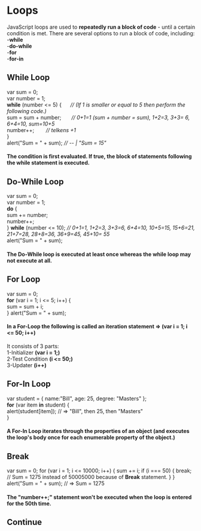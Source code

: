 
# Loops

JavaScript loops are used to **repeatedly run a block of code** - until a certain condition is met.
There are several options to run a block of code, including:   
-**while**   
-**do-while**   
-**for**  
-**for-in**  


## While Loop

var sum = 0;  
var number = 1;  
**while** (number <= 5) {  &nbsp; &nbsp; &nbsp;*// (If 1 is smaller or equal to 5 then perform the following code.)*  
  sum = sum + number;    &nbsp; &nbsp; &nbsp; *//  0+1=1 (sum + number = sum), 1+2=3, 3+3= 6, 6+4=10, sum=10+5*  
  number++;        &nbsp; &nbsp; &nbsp; &nbsp;*// telkens +1*  
}\
alert("Sum = " + sum); *// -- | "Sum = 15"*

#### The condition is first evaluated. If true, the block of statements following the while statement is executed. 


## Do-While Loop

var sum = 0;\
var number = 1;\
**do** {  
   sum += number;  
   number++;  
} **while** (number <= 10);   *// 0+1=1, 1+2=3, 3+3=6, 6+4=10, 10+5=15, 15+6=21, 21+7=28, 28+8=36, 36+9=45, 45+10= 55*  
alert("Sum = " + sum);


#### The Do-While loop is executed **at least once** whereas the while loop may not execute at all.


## For Loop

var sum = 0;  
**for** (var i = 1; i <= 5; i++) {  
   sum = sum + i;  	
}
alert("Sum = " + sum);	


#### In a For-Loop the following is called an iteration statement => (var i = 1; i <= 50; i++) 
It consists of 3 parts:   
1-Initializer **(var i = 1;)**  
2-Test Condition **(i <= 50;)**  
3-Updater **(i++)**


## For-In Loop

var student = { name:"Bill", age: 25, degree: "Masters" };  
**for** (var item **in** student) {  
   alert(student[item]);     // => "Bill", then 25, then "Masters"  
}


#### A For-In Loop iterates through the properties of an object (and executes the loop's body once for each enumerable property of the object.)

## Break

var sum = 0;
for (var i = 1; i <= 10000; i++) {
   sum += i;
   if (i === 50) {
       break;    // Sum = 1275 instead of 50005000 because of **Break** statement.
   }
}
alert("Sum = " + sum);       // => Sum = 1275 


#### The "number++;" statement won't be executed when the loop is entered for the 50th time.


## Continue 


#### 

